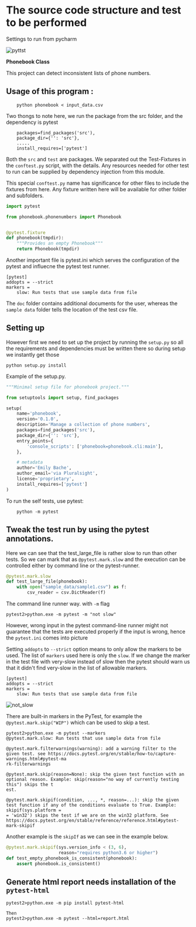 # The source code structure and test to be performed 

Settings to run from pycharm

![pyttst](https://user-images.githubusercontent.com/43293317/166119134-e07aec45-f826-4acb-92c7-b11311039d1f.PNG)


**Phonebook Class**

This project can detect inconsistent lists of phone numbers.

## Usage of this program :  
```text    
    python phonebook < input_data.csv
```

Two thongs to note here, we run the package from the src folder, and the dependency is pytest

```text
    packages=find_packages('src'),
    package_dir={'': 'src'},
    .....
    install_requires=['pytest']    
```

Both the `src` and `test` are packages. We separated out the Test-Fixtures in the `conftest.py` 
script, with the details. Any resources needed for other test to run can be supplied by dependency
injection from this module. 

This special `conftest.py` name has significance for other files to include the fixtures from here. Any fixture written here will be available for other folder and subfolders. 

```python
import pytest

from phonebook.phonenumbers import Phonebook


@pytest.fixture
def phonebook(tmpdir):
    """Provides an empty Phonebook"""
    return Phonebook(tmpdir)
```

Another important file is pytest.ini which serves the configuration of the pytest and influecne the pytest
test runner. 
```text
[pytest]
addopts = --strict
markers =
    slow: Run tests that use sample data from file
```

The `doc` folder contains additional documents for the user, whereas the `sample data` folder tells the location
of the test csv file.  


## Setting up 

However first we need to set up the project by running the `setup.py` so all the requirements and dependencies
must be written there so during setup we instantly get those

```text
python setup.py install
```

Example of the setup.py.

```python
"""Minimal setup file for phonebook project."""

from setuptools import setup, find_packages

setup(
    name='phonebook',
    version='0.1.0',
    description='Manage a collection of phone numbers',
    packages=find_packages('src'),
    package_dir={'': 'src'},
    entry_points={
        'console_scripts': ['phonebook=phonebook.cli:main'],
    },

    # metadata
    author='Emily Bache',
    author_email='via Pluralsight',
    license='proprietary',
    install_requires=['pytest']
)
```

To run the self tests, use pytest:
```text
    python -m pytest
```

## Tweak the test run by using the pytest annotations.

Here we can see that the test_large_file is rather slow to run than other tests. 
So we can mark that as `@pytest.mark.slow` and the execution can be controlled either by command line or 
the pytest-runner. 

```python
@pytest.mark.slow
def test_large_file(phonebook):
    with open("sample_data/sample1.csv") as f:
        csv_reader = csv.DictReader(f)
```

The command line runner way. with `-m` flag
```text
pytest2>python.exe -m pytest -m "not slow" 
```

However, wrong input in the pytest command-line runner might not guarantee that the tests are executed properly
if the input is wrong, hence the `pytest.ini` comes into picture  

Setting `addopts` to `--strict` option means to only allow the markers to be used. The list of `markers` used 
here is only the `slow`. If we change the marker in the test file with very-slow instead of slow then the 
pytest should warn us that it didn't find very-slow in the list of allowable markers. 

```text
[pytest]
addopts = --strict
markers =
    slow: Run tests that use sample data from file
```

![not_slow](https://user-images.githubusercontent.com/43293317/166119145-6e8ef19f-5efc-400d-b4af-9d9a4e0d0579.PNG)

There are built-in markers in the PyTest, for example the `@pytest.mark.skip("WIP")` which can be used to skip
a test.

```text
pytest2>python.exe -m pytest --markers
@pytest.mark.slow: Run tests that use sample data from file

@pytest.mark.filterwarnings(warning): add a warning filter to the given test. see https://docs.pytest.org/en/stable/how-to/capture-warnings.html#pytest-ma
rk-filterwarnings

@pytest.mark.skip(reason=None): skip the given test function with an optional reason. Example: skip(reason="no way of currently testing this") skips the t
est.

@pytest.mark.skipif(condition, ..., *, reason=...): skip the given test function if any of the conditions evaluate to True. Example: skipif(sys.platform =
= 'win32') skips the test if we are on the win32 platform. See https://docs.pytest.org/en/stable/reference/reference.html#pytest-mark-skipif

```

Another example is the `skipIf` as we can see in the example below. 

```python
@pytest.mark.skipif(sys.version_info < (3, 6),
                    reason="requires python3.6 or higher")
def test_empty_phonebook_is_consistent(phonebook):
    assert phonebook.is_consistent()
```

## Generate html report needs installation of the `pytest-html`

```text
pytest2>python.exe -m pip install pytest-html

Then 
pytest2>python.exe -m pytest --html=report.html
```

